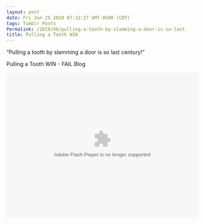 ```yaml
---
layout: post
date: Fri Jun 25 2010 07:32:27 GMT-0500 (CDT)
tags: Tumblr Posts
Permalink: /2010/06/pulling-a-tooth-by-slamming-a-door-is-so-last
title: Pulling a Tooth WIN
---
```


&ldquo;Pulling a tooth by slamming a door is so last century!&rdquo;

Pulling a Tooth WIN - FAIL Blog

<object classid="clsid:D27CDB6E-AE6D-11cf-96B8-444553540000" width="500" height="381" id="viddler_c7e03297"><param name="movie" value="http://www.viddler.com/player/c7e03297/"><param name="allowScriptAccess" value="always"><param name="allowFullScreen" value="true"><embed src="http://www.viddler.com/player/c7e03297/" width="500" height="381" type="application/x-shockwave-flash" allowscriptaccess="always" allowfullscreen="true" name="viddler_c7e03297"></object>
